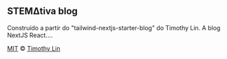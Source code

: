 ## STEMΔtiva blog

Construído a partir do "tailwind-nextjs-starter-blog" do Timothy Lin. A blog NextJS React....

[MIT](https://github.com/timlrx/tailwind-nextjs-starter-blog/blob/master/LICENSE) © [Timothy Lin](https://www.timrlx.com)
